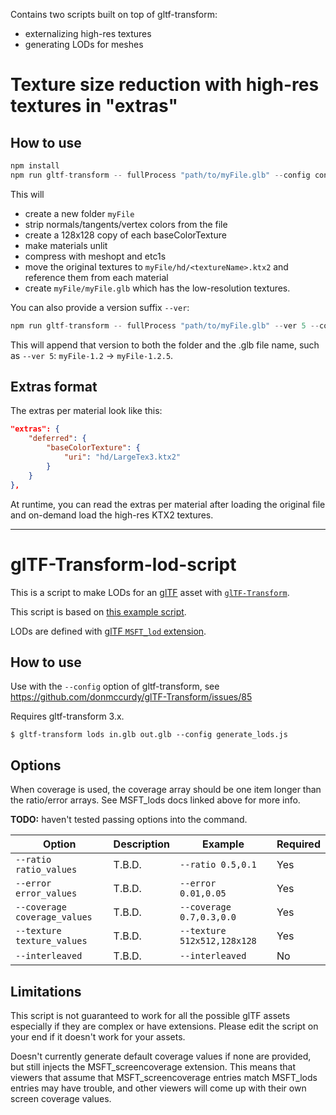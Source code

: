 Contains two scripts built on top of gltf-transform:
- externalizing high-res textures
- generating LODs for meshes

# Texture size reduction with high-res textures in "extras"

## How to use

```js
npm install
npm run gltf-transform -- fullProcess "path/to/myFile.glb" --config config.mjs --verbose
```

This will
- create a new folder `myFile`
- strip normals/tangents/vertex colors from the file
- create a 128x128 copy of each baseColorTexture
- make materials unlit
- compress with meshopt and etc1s
- move the original textures to `myFile/hd/<textureName>.ktx2` and reference them from each material
- create `myFile/myFile.glb` which has the low-resolution textures.


You can also provide a version suffix `--ver`:
```js
npm run gltf-transform -- fullProcess "path/to/myFile.glb" --ver 5 --config config.mjs --verbose
```

This will append that version to both the folder and the .glb file name, such as `--ver 5`: `myFile-1.2` → `myFile-1.2.5`.

## Extras format

The extras per material look like this:

```json
"extras": {
    "deferred": {
        "baseColorTexture": {
            "uri": "hd/LargeTex3.ktx2"
        }
    }
},
```

At runtime, you can read the extras per material after loading the original file and on-demand load the high-res KTX2 textures.

---------------

# glTF-Transform-lod-script

This is a script to make LODs for an [glTF](https://registry.khronos.org/glTF/specs/2.0/glTF-2.0.html) asset with [`glTF-Transform`](https://gltf-transform.donmccurdy.com/).

This script is based on [this example script](https://gist.github.com/donmccurdy/2226332bb58980caebcd21fe7cbca029).

LODs are defined with [glTF `MSFT_lod` extension](https://github.com/KhronosGroup/glTF/blob/main/extensions/2.0/Vendor/MSFT_lod/README.md).

## How to use

Use with the `--config` option of gltf-transform, see https://github.com/donmccurdy/glTF-Transform/issues/85

Requires gltf-transform 3.x.






```
$ gltf-transform lods in.glb out.glb --config generate_lods.js
```








## Options

When coverage is used, the coverage array should be one item longer than the ratio/error arrays. See MSFT_lods docs linked above for more info.  

**TODO:** haven't tested passing options into the command.

| Option | Description | Example | Required |
| ------ | ----------- | ------- | -------- |
| `--ratio ratio_values` | T.B.D. | `--ratio 0.5,0.1` | Yes |
| `--error error_values` | T.B.D. | `--error 0.01,0.05` | Yes |
| `--coverage coverage_values` | T.B.D. | `--coverage 0.7,0.3,0.0` | Yes |
| `--texture texture_values` | T.B.D. | `--texture 512x512,128x128` | Yes |
| `--interleaved` | T.B.D. | `--interleaved` | No |


## Limitations

This script is not guaranteed to work for all the possible glTF assets especially if they are complex or have extensions. Please edit the script on your end if it doesn't work for your assets.

Doesn't currently generate default coverage values if none are provided, but still injects the MSFT_screencoverage extension. This means that viewers that assume that MSFT_screencoverage entries match MSFT_lods entries may have trouble, and other viewers will come up with their own screen coverage values.
